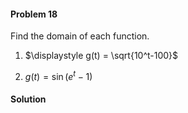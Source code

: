 <div class="alert alert-warning" role="alert">
<h4 class="alert-heading">Problem 18</h4>

Find the domain of each function.

1. $\displaystyle g(t) = \sqrt{10^t-100}$

2. $\displaystyle g(t) = \sin (e^t-1)$

</div>

<div class="alert alert-success" role="alert">
<h4 class="alert-heading">Solution</h4>



</div>
